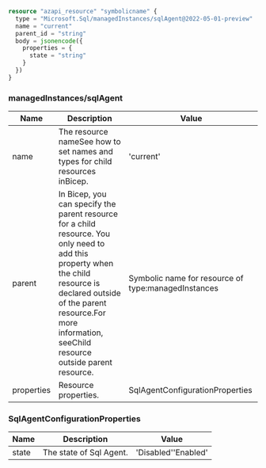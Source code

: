 ```terraform
resource "azapi_resource" "symbolicname" {
  type = "Microsoft.Sql/managedInstances/sqlAgent@2022-05-01-preview"
  name = "current"
  parent_id = "string"
  body = jsonencode({
    properties = {
      state = "string"
    }
  })
}

```

### managedInstances/sqlAgent

| Name | Description | Value |
|-|-|-|
| name | The resource nameSee how to set names and types for child resources inBicep. | 'current' |
| parent | In Bicep, you can specify the parent resource for a child resource. You only need to add this property when the child resource is declared outside of the parent resource.For more information, seeChild resource outside parent resource. | Symbolic name for resource of type:managedInstances |
| properties | Resource properties. | SqlAgentConfigurationProperties |


### SqlAgentConfigurationProperties

| Name | Description | Value |
|-|-|-|
| state | The state of Sql Agent. | 'Disabled''Enabled' |


